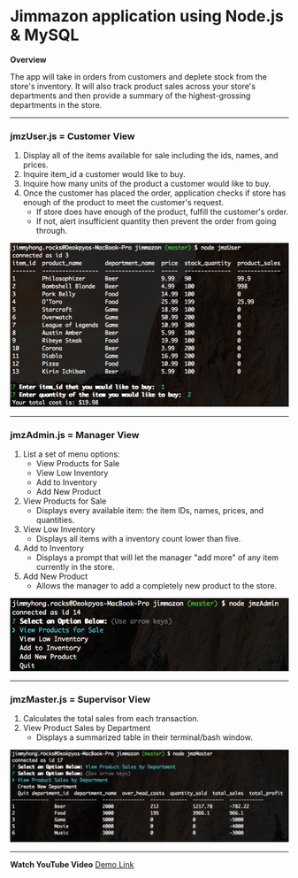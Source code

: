 # Jimmazon application using Node.js & MySQL #
**Overview**

The app will take in orders from customers and deplete stock from the store's inventory. It will also track product sales across your store's departments and then provide a summary of the highest-grossing departments in the store.
- - - -
### jmzUser.js = Customer View ###
1. Display all of the items available for sale including the ids, names, and prices.
2. Inquire item_id a customer would like to buy.
3. Inquire how many units of the product a customer would like to buy.
4. Once the customer has placed the order, application  checks if store has enough of the product to meet the customer's request.
    * If store does have enough of the product, fulfill the customer's order.
    * If not, alert insufficient quantity then prevent the order from going through.

![picture alt](./preview1.png?raw=true "Preview 1")
- - - -
### jmzAdmin.js = Manager View ###
1. List a set of menu options:
    * View Products for Sale
    * View Low Inventory
    * Add to Inventory
    * Add New Product
2. View Products for Sale
    * Displays every available item: the item IDs, names, prices, and quantities.
3. View Low Inventory
    * Displays all items with a inventory count lower than five.
4. Add to Inventory
    * Displays a prompt that will let the manager "add more" of any item currently in the store.
5. Add New Product
    * Allows the manager to add a completely new product to the store.

![picture alt](./preview2.png?raw=true "Preview 2")
- - - -
### jmzMaster.js = Supervisor View ###
1. Calculates the total sales from each transaction.
2. View Product Sales by Department
    * Displays a summarized table in their terminal/bash window.

![picture alt](./preview3.png?raw=true "Preview 3")
- - - -

**Watch YouTube Video** [Demo Link](https://youtu.be/uIVUbBSKfUM)